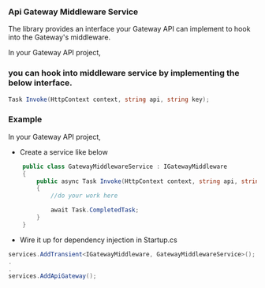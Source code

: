 ### Api Gateway Middleware Service

The library provides an interface your Gateway API can implement to hook into the Gateway's middleware.

In your Gateway API project,

### you can hook into middleware service by implementing the below interface.

```C#
Task Invoke(HttpContext context, string api, string key);
```

### Example

In your Gateway API project,

*	Create a service like below

```C#
    public class GatewayMiddlewareService : IGatewayMiddleware
    {
        public async Task Invoke(HttpContext context, string api, string key)
        {
            //do your work here

            await Task.CompletedTask;
        }
    }
```

*	Wire it up for dependency injection in Startup.cs

```C#
services.AddTransient<IGatewayMiddleware, GatewayMiddlewareService>();
.
.
services.AddApiGateway();
```
